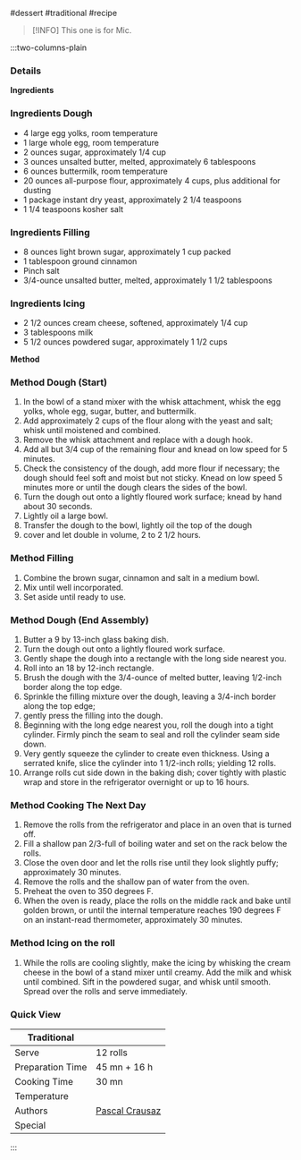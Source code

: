 #dessert #traditional #recipe

> [!INFO]
> This one is for Mic.

:::two-columns-plain

### Details
**Ingredients**

### Ingredients Dough

- 4 large egg yolks, room temperature
- 1 large whole egg, room temperature
- 2 ounces sugar, approximately 1/4 cup
- 3 ounces unsalted butter, melted, approximately 6 tablespoons
- 6 ounces buttermilk, room temperature
- 20 ounces all-purpose flour, approximately 4 cups, plus additional for dusting
- 1 package instant dry yeast, approximately 2 1/4 teaspoons
- 1 1/4 teaspoons kosher salt

### Ingredients Filling

- 8 ounces light brown sugar, approximately 1 cup packed
- 1 tablespoon ground cinnamon
- Pinch salt
- 3/4-ounce unsalted butter, melted, approximately 1 1/2 tablespoons

### Ingredients Icing

- 2 1/2 ounces cream cheese, softened, approximately 1/4 cup
- 3 tablespoons milk
- 5 1/2 ounces powdered sugar, approximately 1 1/2 cups


**Method**

### Method Dough (Start)

1. In the bowl of a stand mixer with the whisk attachment, whisk the egg yolks, whole egg, sugar, butter, and buttermilk.
2. Add approximately 2 cups of the flour along with the yeast and salt; whisk until moistened and combined.
3. Remove the whisk attachment and replace with a dough hook.
4. Add all but 3/4 cup of the remaining flour and knead on low speed for 5 minutes.
5. Check the consistency of the dough, add more flour if necessary; the dough should feel soft and moist but not sticky. Knead on low speed 5 minutes more or until the dough clears the sides of the bowl.
6. Turn the dough out onto a lightly floured work surface; knead by hand about 30 seconds.
7. Lightly oil a large bowl.
8. Transfer the dough to the bowl, lightly oil the top of the dough
9. cover and let double in volume, 2 to 2 1/2 hours.

### Method Filling

1. Combine the brown sugar, cinnamon and salt in a medium bowl.
2. Mix until well incorporated.
3. Set aside until ready to use.

### Method Dough (End Assembly)

1. Butter a 9 by 13-inch glass baking dish.
2. Turn the dough out onto a lightly floured work surface.
3. Gently shape the dough into a rectangle with the long side nearest you.
4. Roll into an 18 by 12-inch rectangle.
5. Brush the dough with the 3/4-ounce of melted butter, leaving 1/2-inch border along the top edge.
6. Sprinkle the filling mixture over the dough, leaving a 3/4-inch border along the top edge;
7. gently press the filling into the dough.
8. Beginning with the long edge nearest you, roll the dough into a tight cylinder. Firmly pinch the seam to seal and roll the cylinder seam side down.
9. Very gently squeeze the cylinder to create even thickness. Using a serrated knife, slice the cylinder into 1 1/2-inch rolls; yielding 12 rolls.
10. Arrange rolls cut side down in the baking dish; cover tightly with plastic wrap and store in the refrigerator overnight or up to 16 hours.

### Method Cooking The Next Day

1. Remove the rolls from the refrigerator and place in an oven that is turned off.
2. Fill a shallow pan 2/3-full of boiling water and set on the rack below the rolls.
3. Close the oven door and let the rolls rise until they look slightly puffy; approximately 30 minutes.
4. Remove the rolls and the shallow pan of water from the oven.
5. Preheat the oven to 350 degrees F.
6. When the oven is ready, place the rolls on the middle rack and bake until golden brown, or until the internal temperature reaches 190 degrees F on an instant-read thermometer, approximately 30 minutes.

### Method Icing on the roll

1. While the rolls are cooling slightly, make the icing by whisking the cream cheese in the bowl of a stand mixer until creamy. Add the milk and whisk until combined. Sift in the powdered sugar, and whisk until smooth. Spread over the rolls and serve immediately.



### Quick View
| Traditional      |                                                |
| ---------------- | ---------------------------------------------- |
| Serve            | 12 rolls                                       |
| Preparation Time | 45 mn + 16 h                                   |
| Cooking Time     | 30 mn                                          |
| Temperature      |                                                |
| Authors          | [Pascal Crausaz](mailto:pascal@askpascal.com)  |
| Special          |                                                |

:::

